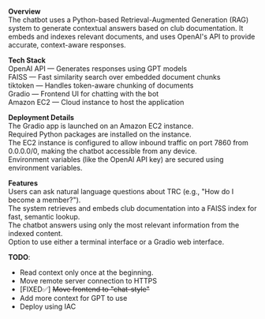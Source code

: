 **Overview**  
The chatbot uses a Python-based Retrieval-Augmented Generation (RAG) system to generate contextual answers based on club documentation. It embeds and indexes relevant documents, and uses OpenAI's API to provide accurate, context-aware responses.  
  
**Tech Stack**  
OpenAI API — Generates responses using GPT models  
FAISS — Fast similarity search over embedded document chunks  
tiktoken — Handles token-aware chunking of documents  
Gradio — Frontend UI for chatting with the bot  
Amazon EC2 — Cloud instance to host the application  
  
**Deployment Details**  
The Gradio app is launched on an Amazon EC2 instance.  
Required Python packages are installed on the instance.  
The EC2 instance is configured to allow inbound traffic on port 7860 from 0.0.0.0/0, making the chatbot accessible from any device.  
Environment variables (like the OpenAI API key) are secured using environment variables.  
  
**Features**  
Users can ask natural language questions about TRC (e.g., "How do I become a member?").  
The system retrieves and embeds club documentation into a FAISS index for fast, semantic lookup.  
The chatbot answers using only the most relevant information from the indexed content.  
Option to use either a terminal interface or a Gradio web interface.   
  
**TODO**:  
* Read context only once at the beginning.   
* Move remote server connection to HTTPS  
* [FIXED✅] ~~Move frontend to "chat-style"~~  
* Add more context for GPT to use  
* Deploy using IAC  
